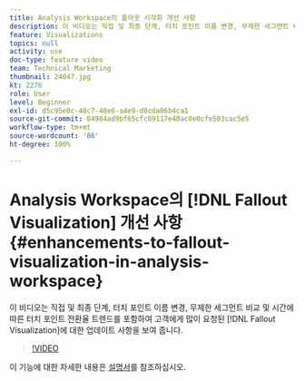 ```yaml
---
title: Analysis Workspace의 폴아웃 시각화 개선 사항
description: 이 비디오는 직접 및 최종 단계, 터치 포인트 이름 변경, 무제한 세그먼트 비교 및 시간에 따른 터치 포인트 전환율 트렌딩을 포함하여 고객에게 많이 요청된 폴아웃 시각화에 대한 업데이트 사항을 보여 줍니다.
feature: Visualizations
topics: null
activity: use
doc-type: feature video
team: Technical Marketing
thumbnail: 24047.jpg
kt: 2276
role: User
level: Beginner
exl-id: d5c95e0c-48c7-48e6-a4e9-d8cda06b4ca1
source-git-commit: 84984ad9bf65cfc69117e40ac0e0cfe503cac5e5
workflow-type: tm+mt
source-wordcount: '86'
ht-degree: 100%

---
```


# Analysis Workspace의 [!DNL Fallout Visualization] 개선 사항 {#enhancements-to-fallout-visualization-in-analysis-workspace}

이 비디오는 직접 및 최종 단계, 터치 포인트 이름 변경, 무제한 세그먼트 비교 및 시간에 따른 터치 포인트 전환율 트렌드를 포함하여 고객에게 많이 요청된 [!DNL Fallout Visualization]에 대한 업데이트 사항을 보여 줍니다.

>[!VIDEO](https://video.tv.adobe.com/v/24047/?quality=12&learn=on)

이 기능에 대한 자세한 내용은 [설명서](https://experienceleague.adobe.com/docs/analytics/analyze/analysis-workspace/visualizations/fallout/fallout-flow.html?lang=ko)를 참조하십시오.
